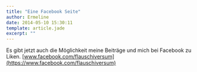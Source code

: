 ```yaml
---
title: "Eine Facebook Seite"
author: Ermeline
date: 2014-05-10 15:30:11
template: article.jade
excerpt: ""
---
```


Es gibt jetzt auch die Möglichkeit meine Beiträge und mich bei Facebook
zu Liken.
[www.facebook.com/flauschiversum](https://www.facebook.com/flauschiversum)
 
